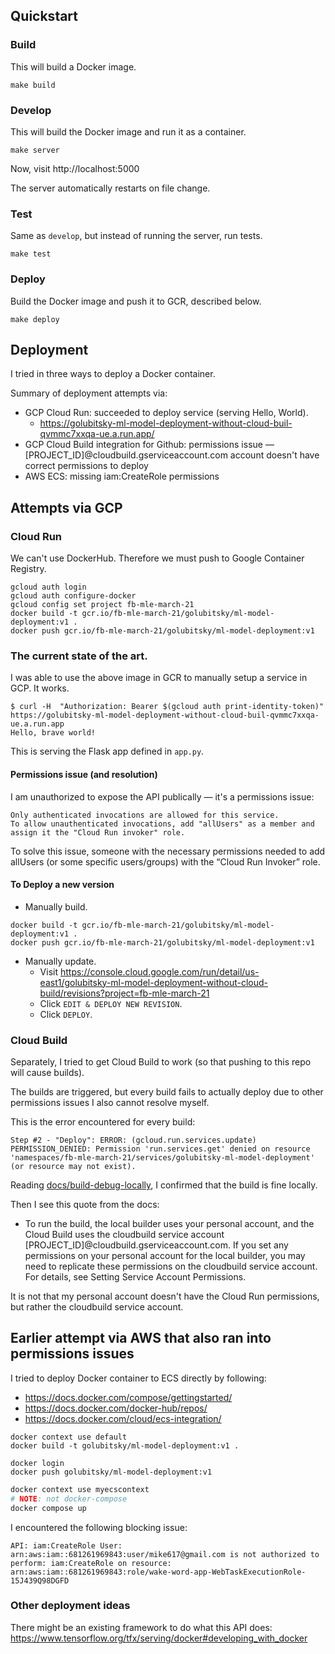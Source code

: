 ## Quickstart

### Build

This will build a Docker image.

```
make build
```

### Develop

This will build the Docker image and run it as a container.

```
make server
```

Now, visit http://localhost:5000

The server automatically restarts on file change.

### Test

Same as `develop`, but instead of running the server, run tests.

```
make test
```

### Deploy

Build the Docker image and push it to GCR, described below.

```
make deploy
```

## Deployment

I tried in three ways to deploy a Docker container.

Summary of deployment attempts via:

- GCP Cloud Run: succeeded to deploy service (serving Hello, World).
  - https://golubitsky-ml-model-deployment-without-cloud-buil-qvmmc7xxqa-ue.a.run.app/
- GCP Cloud Build integration for Github: permissions issue — [PROJECT_ID]@cloudbuild.gserviceaccount.com account doesn't have correct permissions to deploy
- AWS ECS: missing iam:CreateRole permissions

## Attempts via GCP

### Cloud Run

We can't use DockerHub. Therefore we must push to Google Container Registry.

```
gcloud auth login
gcloud auth configure-docker
gcloud config set project fb-mle-march-21
docker build -t gcr.io/fb-mle-march-21/golubitsky/ml-model-deployment:v1 .
docker push gcr.io/fb-mle-march-21/golubitsky/ml-model-deployment:v1
```

### The current state of the art.

I was able to use the above image in GCR to manually setup a service in GCP. It works.

```
$ curl -H  "Authorization: Bearer $(gcloud auth print-identity-token)" https://golubitsky-ml-model-deployment-without-cloud-buil-qvmmc7xxqa-ue.a.run.app
Hello, brave world!
```

This is serving the Flask app defined in `app.py`.

#### Permissions issue (and resolution)

I am unauthorized to expose the API publically — it's a permissions issue:

```
Only authenticated invocations are allowed for this service.
To allow unauthenticated invocations, add "allUsers" as a member and assign it the "Cloud Run invoker" role.
```

To solve this issue, someone with the necessary permissions needed to add allUsers (or some specific users/groups) with the “Cloud Run Invoker” role.

#### To Deploy a new version

- Manually build.

```
docker build -t gcr.io/fb-mle-march-21/golubitsky/ml-model-deployment:v1 .
docker push gcr.io/fb-mle-march-21/golubitsky/ml-model-deployment:v1
```

- Manually update.
  - Visit https://console.cloud.google.com/run/detail/us-east1/golubitsky-ml-model-deployment-without-cloud-build/revisions?project=fb-mle-march-21
  - Click `EDIT & DEPLOY NEW REVISION`.
  - Click `DEPLOY`.

### Cloud Build

Separately, I tried to get Cloud Build to work (so that pushing to this repo will cause builds).

The builds are triggered, but every build fails to actually deploy due to other permissions issues I also cannot resolve myself.

This is the error encountered for every build:

```
Step #2 - "Deploy": ERROR: (gcloud.run.services.update) PERMISSION_DENIED: Permission 'run.services.get' denied on resource 'namespaces/fb-mle-march-21/services/golubitsky-ml-model-deployment' (or resource may not exist).
```

Reading [docs/build-debug-locally](https://cloud.google.com/build/docs/build-debug-locally), I confirmed that the build is fine locally.

Then I see this quote from the docs:

- To run the build, the local builder uses your personal account, and the Cloud Build uses the cloudbuild service account [PROJECT_ID]@cloudbuild.gserviceaccount.com. If you set any permissions on your personal account for the local builder, you may need to replicate these permissions on the cloudbuild service account. For details, see Setting Service Account Permissions.

It is not that my personal account doesn't have the Cloud Run permissions, but rather the cloudbuild service account.

## Earlier attempt via AWS that also ran into permissions issues

I tried to deploy Docker container to ECS directly by following:

- https://docs.docker.com/compose/gettingstarted/
- https://docs.docker.com/docker-hub/repos/
- https://docs.docker.com/cloud/ecs-integration/

```
docker context use default
docker build -t golubitsky/ml-model-deployment:v1 .
```

```
docker login
docker push golubitsky/ml-model-deployment:v1
```

```sh
docker context use myecscontext
# NOTE: not docker-compose
docker compose up
```

I encountered the following blocking issue:

```
API: iam:CreateRole User: arn:aws:iam::681261969843:user/mike617@gmail.com is not authorized to perform: iam:CreateRole on resource: arn:aws:iam::681261969843:role/wake-word-app-WebTaskExecutionRole-15J439Q98DGFD
```

### Other deployment ideas

There might be an existing framework to do what this API does: https://www.tensorflow.org/tfx/serving/docker#developing_with_docker
